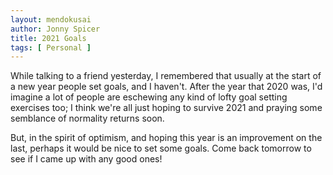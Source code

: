 ```yaml
---
layout: mendokusai
author: Jonny Spicer
title: 2021 Goals
tags: [ Personal ]
---
```

While talking to a friend yesterday, I remembered that usually at the start of a new year people set goals, and I haven't. After the year that 2020 was, I'd imagine a lot of people
are eschewing any kind of lofty goal setting exercises too; I think we're all just hoping to survive 2021 and praying some semblance of normality returns soon.

But, in the spirit of optimism, and hoping this year is an improvement on the last, perhaps it would be nice to set some goals. Come back tomorrow to see if I came up with any good
ones!
